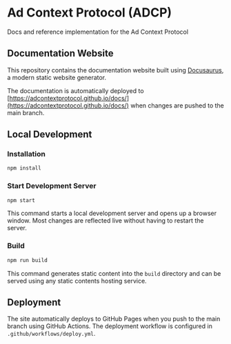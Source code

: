# Ad Context Protocol (ADCP)

Docs and reference implementation for the Ad Context Protocol

## Documentation Website

This repository contains the documentation website built using [Docusaurus](https://docusaurus.io/), a modern static website generator.

The documentation is automatically deployed to [https://adcontextprotocol.github.io/docs/](https://adcontextprotocol.github.io/docs/) when changes are pushed to the main branch.

## Local Development

### Installation

```bash
npm install
```

### Start Development Server

```bash
npm start
```

This command starts a local development server and opens up a browser window. Most changes are reflected live without having to restart the server.

### Build

```bash
npm run build
```

This command generates static content into the `build` directory and can be served using any static contents hosting service.

## Deployment

The site automatically deploys to GitHub Pages when you push to the main branch using GitHub Actions. The deployment workflow is configured in `.github/workflows/deploy.yml`.
